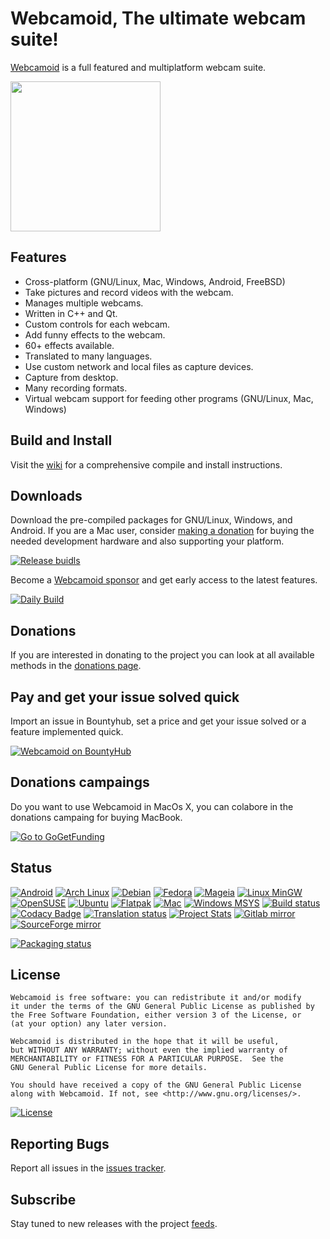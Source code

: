 # Webcamoid, The ultimate webcam suite! #

[Webcamoid](https://webcamoid.github.io/) is a full featured and multiplatform webcam suite.

<a target="_blank" href="https://webcamoid.github.io/"><img src="https://webcamoid.github.io/theme/images/screenshots/Main.webp" style="height: 240px;" /></a>

## Features ##

* Cross-platform (GNU/Linux, Mac, Windows, Android, FreeBSD)
* Take pictures and record videos with the webcam.
* Manages multiple webcams.
* Written in C++ and Qt.
* Custom controls for each webcam.
* Add funny effects to the webcam.
* 60+ effects available.
* Translated to many languages.
* Use custom network and local files as capture devices.
* Capture from desktop.
* Many recording formats.
* Virtual webcam support for feeding other programs (GNU/Linux, Mac, Windows)

## Build and Install ##

Visit the [wiki](https://github.com/webcamoid/webcamoid/wiki) for a comprehensive compile and install instructions.

## Downloads ##

Download the pre-compiled packages for GNU/Linux, Windows, and Android.
If you are a Mac user, consider [making a donation](http://webcamoid.github.io/donations) for buying the needed development hardware and also supporting your platform.

[![Release buidls](http://webcamoid.github.io/theme/images/DownloadButtons/BinaryPackagesButton.png)](https://payhip.com/Webcamoid)

Become a [Webcamoid sponsor](https://github.com/sponsors/hipersayanX) and get early access to the latest features.

[![Daily Build](http://webcamoid.github.io/theme/images/DownloadButtons/DailyBuildButton.png)](https://github.com/sponsors/hipersayanX)

## Donations ##

If you are interested in donating to the project you can look at all available methods in the [donations page](https://webcamoid.github.io/donations).

## Pay and get your issue solved quick ##

Import an issue in Bountyhub, set a price and get your issue solved or a feature implemented quick.

[![Webcamoid on BountyHub](https://img.shields.io/badge/Webcamoid-on%20BountyHub-yellow)](https://bountyhub.dev/bounties?repo=webcamoid/webcamoid)

## Donations campaings ##

Do you want to use Webcamoid in MacOs X, you can colabore in the donations campaing for buying MacBook.

[![Go to GoGetFunding](https://img.shields.io/badge/campaign-GoGetFunding-blue?style=for-the-badge)](https://gogetfunding.com/buying-a-macbook-for-webcamoid-macos-development/)

## Status ##

[![Android](https://github.com/webcamoid/webcamoid/actions/workflows/android.yml/badge.svg)](https://github.com/webcamoid/webcamoid/actions/workflows/android.yml)
[![Arch Linux](https://github.com/webcamoid/webcamoid/actions/workflows/linux-arch.yml/badge.svg)](https://github.com/webcamoid/webcamoid/actions/workflows/linux-arch.yml)
[![Debian](https://github.com/webcamoid/webcamoid/actions/workflows/linux-debian.yml/badge.svg)](https://github.com/webcamoid/webcamoid/actions/workflows/linux-debian.yml)
[![Fedora](https://github.com/webcamoid/webcamoid/actions/workflows/linux-fedora.yml/badge.svg)](https://github.com/webcamoid/webcamoid/actions/workflows/linux-fedora.yml)
[![Mageia](https://github.com/webcamoid/webcamoid/actions/workflows/linux-mageia.yml/badge.svg)](https://github.com/webcamoid/webcamoid/actions/workflows/linux-mageia.yml)
[![Linux MinGW](https://github.com/webcamoid/webcamoid/actions/workflows/linux-mingw.yml/badge.svg)](https://github.com/webcamoid/webcamoid/actions/workflows/linux-mingw.yml)
[![OpenSUSE](https://github.com/webcamoid/webcamoid/actions/workflows/linux-opensuse.yml/badge.svg)](https://github.com/webcamoid/webcamoid/actions/workflows/linux-opensuse.yml)
[![Ubuntu](https://github.com/webcamoid/webcamoid/actions/workflows/linux-ubuntu.yml/badge.svg)](https://github.com/webcamoid/webcamoid/actions/workflows/linux-ubuntu.yml)
[![Flatpak](https://github.com/webcamoid/webcamoid/actions/workflows/flatpak.yml/badge.svg)](https://github.com/webcamoid/webcamoid/actions/workflows/flatpak.yml)
[![Mac](https://github.com/webcamoid/webcamoid/actions/workflows/mac.yml/badge.svg)](https://github.com/webcamoid/webcamoid/actions/workflows/mac.yml)
[![Windows MSYS](https://github.com/webcamoid/webcamoid/actions/workflows/windows-msys.yml/badge.svg)](https://github.com/webcamoid/webcamoid/actions/workflows/windows-msys.yml)
[![Build status](https://api.cirrus-ci.com/github/webcamoid/webcamoid.svg)](https://cirrus-ci.com/github/webcamoid/webcamoid)
[![Codacy Badge](https://app.codacy.com/project/badge/Grade/08a585dc07a14b8bad2bbb39d6628fdd)](https://www.codacy.com/gh/webcamoid/webcamoid/dashboard?utm_source=github.com&amp;utm_medium=referral&amp;utm_content=webcamoid/webcamoid&amp;utm_campaign=Badge_Grade)
[![Translation status](https://hosted.weblate.org/widgets/webcamoid/-/svg-badge.svg)](https://hosted.weblate.org/engage/webcamoid/?utm_source=widget)
[![Project Stats](https://www.openhub.net/p/Webcamoid/widgets/project_thin_badge.gif)](https://www.openhub.net/p/Webcamoid)
[![Gitlab mirror](https://img.shields.io/badge/mirror-Gitlab-007fff.svg)](https://gitlab.com/hipersayanX/webcamoid/)
[![SourceForge mirror](https://img.shields.io/badge/mirror-SourceForge-007fff.svg)](https://sourceforge.net/p/webcamoid/)

[![Packaging status](https://repology.org/badge/vertical-allrepos/webcamoid.svg)](https://repology.org/metapackage/webcamoid)

## License ##

```
Webcamoid is free software: you can redistribute it and/or modify
it under the terms of the GNU General Public License as published by
the Free Software Foundation, either version 3 of the License, or
(at your option) any later version.

Webcamoid is distributed in the hope that it will be useful,
but WITHOUT ANY WARRANTY; without even the implied warranty of
MERCHANTABILITY or FITNESS FOR A PARTICULAR PURPOSE.  See the
GNU General Public License for more details.

You should have received a copy of the GNU General Public License
along with Webcamoid. If not, see <http://www.gnu.org/licenses/>.
```

[![License](https://www.gnu.org/graphics/gplv3-with-text-136x68.png)](https://github.com/webcamoid/webcamoid/blob/master/COPYING)

## Reporting Bugs ##

Report all issues in the [issues tracker](https://github.com/webcamoid/webcamoid/issues).

## Subscribe ##

Stay tuned to new releases with the project [feeds](https://github.com/webcamoid/webcamoid/releases.atom).
